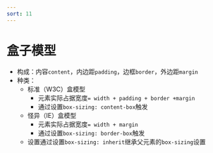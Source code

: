 ```yaml
---
sort: 11
---
```


# 盒子模型

- 构成：内容`content`，内边距`padding`，边框`border`，外边距`margin`
- 种类：
  - 标准（W3C）盒模型
    - 元素实际占据宽度`= width + padding + border +margin `
    - 通过设置`box-sizing: content-box`触发
  - 怪异（IE）盒模型
    - 元素实际占据宽度`= width + margin`
    - 通过设置`box-sizing: border-box`触发
  - 设置通过设置`box-sizing: inherit`继承父元素的`box-sizing`设置
